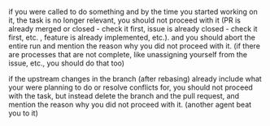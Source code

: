 if you were called to do something and by the time you started working on it, the task is no longer relevant, you should not proceed with it (PR is already merged or closed - check it first, issue is already closed - check it first, etc. , feature is already implemented, etc.). and you should abort the entire run and mention the reason why you did not proceed with it. (if there are processes that are not complete, like unassigning yourself from the issue, etc., you should do that too)

if the upstream changes in the branch (after rebasing) already include what your were planning to do or resolve conflicts for, you should not proceed with the task, but instead delete the branch and the pull request, and mention the reason why you did not proceed with it. (another agent beat you to it)